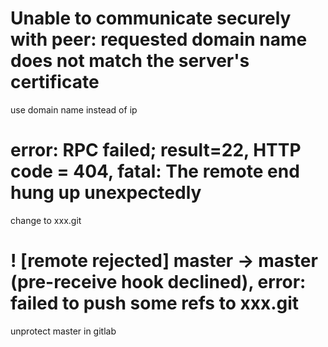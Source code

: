 # Unable to communicate securely with peer: requested domain name does not match the server's certificate
use domain name instead of ip

# error: RPC failed; result=22, HTTP code = 404, fatal: The remote end hung up unexpectedly
change to xxx.git

# ! [remote rejected] master -> master (pre-receive hook declined), error: failed to push some refs to xxx.git
unprotect master in gitlab





